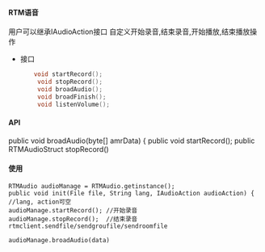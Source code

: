 #### RTM语音
用户可以继承IAudioAction接口 自定义开始录音,结束录音,开始播放,结束播放操作
- 接口
~~~c++
       void startRecord();
        void stopRecord();
        void broadAudio();
        void broadFinish();
        void listenVolume();
~~~

#### API
public void broadAudio(byte[] amrData) {
public void startRecord();
public RTMAudioStruct stopRecord()


#### 使用
    RTMAudio audioManage = RTMAudio.getinstance();
    public void init(File file, String lang, IAudioAction audioAction) { //lang, action可空
    audioManage.startRecord(); //开始录音
    audioManage.stopRecord();  //结束录音
    rtmclient.sendfile/sendgroufile/sendroomfile
    
    audioManage.broadAudio(data)


